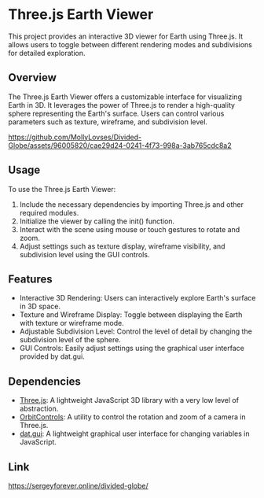 # Three.js Earth Viewer

This project provides an interactive 3D viewer for Earth using Three.js. It allows users to toggle between different rendering modes and subdivisions for detailed exploration.

## Overview

The Three.js Earth Viewer offers a customizable interface for visualizing Earth in 3D. It leverages the power of Three.js to render a high-quality sphere representing the Earth's surface. Users can control various parameters such as texture, wireframe, and subdivision level.


https://github.com/MollyLovses/Divided-Globe/assets/96005820/cae29d24-0241-4f73-998a-3ab765cdc8a2


## Usage

To use the Three.js Earth Viewer:

1. Include the necessary dependencies by importing Three.js and other required modules.
2. Initialize the viewer by calling the init() function.
3. Interact with the scene using mouse or touch gestures to rotate and zoom.
4. Adjust settings such as texture display, wireframe visibility, and subdivision level using the GUI controls.

## Features

- Interactive 3D Rendering: Users can interactively explore Earth's surface in 3D space.
- Texture and Wireframe Display: Toggle between displaying the Earth with texture or wireframe mode.
- Adjustable Subdivision Level: Control the level of detail by changing the subdivision level of the sphere.
- GUI Controls: Easily adjust settings using the graphical user interface provided by dat.gui.

## Dependencies

- [Three.js](https://threejs.org/): A lightweight JavaScript 3D library with a very low level of abstraction.
- [OrbitControls](https://threejs.org/docs/#examples/en/controls/OrbitControls): A utility to control the rotation and zoom of a camera in Three.js.
- [dat.gui](https://github.com/dataarts/dat.gui): A lightweight graphical user interface for changing variables in JavaScript.

## Link

https://sergeyforever.online/divided-globe/
